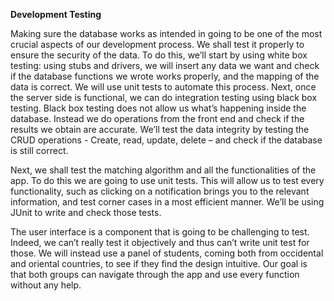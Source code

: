 ﻿**Development Testing**

Making sure the database works as intended in going to be one of the most crucial aspects of our development process. We shall test it properly to ensure the security of the data. To do this, we’ll start by using white box testing: using stubs and drivers, we will insert any data we want and check if the database functions we wrote works properly, and the mapping of the data is correct. We will use unit tests to automate this process. Next, once the server side is functional, we can do integration testing using black box testing. Black box testing does not allow us what’s happening inside the database. Instead we do operations from the front end and check if the results we obtain are accurate. We’ll test the data integrity by testing the CRUD operations - Create, read, update, delete – and check if the database is still correct.

Next, we shall test the matching algorithm and all the functionalities of the app. To do this we are going to use unit tests. This will allow us to test every functionality, such as clicking on a notification brings you to the relevant information, and test corner cases in a most efficient manner. We’ll be using JUnit to write and check those tests.

The user interface is a component that is going to be challenging to test. Indeed, we can’t really test it objectively and thus can’t write unit test for those. We will instead use a panel of students, coming both from occidental and oriental countries, to see if they find the design intuitive. Our goal is that both groups can navigate through the app and use every function without any help.
